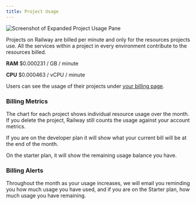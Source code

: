 ```yaml
---
title: Project Usage
---
```


<Image src="https://res.cloudinary.com/railway/image/upload/v1631917786/docs/project-usage_gd43fq.png"
alt="Screenshot of Expanded Project Usage Pane"
layout="intrinsic"
width={491} height={286} quality={80} />

Projects on Railway are billed per minute and only for the resources projects use. All the services within a project in every environment contribute to the resources billed.

**RAM**
$0.000231 / GB / minute

**CPU**
$0.000463 / vCPU / minute

Users can see the usage of their projects under [your billing page](https://railway.app/account/billing).

### Billing Metrics

The chart for each project shows individual resource usage over the month. If you delete the project, Railway still counts the usage against your account metrics.

If you are on the developer plan it will show what your current bill will be at the end of the month.

On the starter plan, it will show the remaining usage balance you have.

### Billing Alerts

Throughout the month as your usage increases, we will email you reminding you how much usage you have used, and if you are on the Starter plan, how much usage you have remaining.
